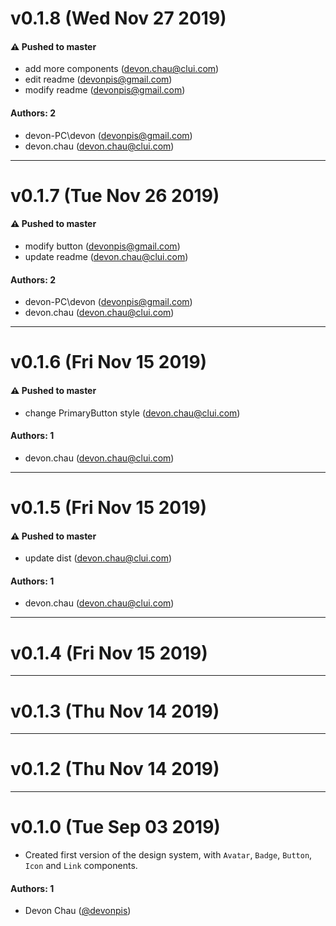 # v0.1.8 (Wed Nov 27 2019)

#### ⚠️  Pushed to master

- add more components  (devon.chau@clui.com)
- edit readme  (devonpis@gmail.com)
- modify readme  (devonpis@gmail.com)

#### Authors: 2

- devon-PC\devon (devonpis@gmail.com)
- devon.chau (devon.chau@clui.com)

---

# v0.1.7 (Tue Nov 26 2019)

#### ⚠️  Pushed to master

- modify button  (devonpis@gmail.com)
- update readme  (devon.chau@clui.com)

#### Authors: 2

- devon-PC\devon (devonpis@gmail.com)
- devon.chau (devon.chau@clui.com)

---

# v0.1.6 (Fri Nov 15 2019)

#### ⚠️  Pushed to master

- change PrimaryButton style  (devon.chau@clui.com)

#### Authors: 1

- devon.chau (devon.chau@clui.com)

---

# v0.1.5 (Fri Nov 15 2019)

#### ⚠️  Pushed to master

- update dist  (devon.chau@clui.com)

#### Authors: 1

- devon.chau (devon.chau@clui.com)

---

# v0.1.4 (Fri Nov 15 2019)



---

# v0.1.3 (Thu Nov 14 2019)



---

# v0.1.2 (Thu Nov 14 2019)



---

# v0.1.0 (Tue Sep 03 2019)

- Created first version of the design system, with `Avatar`, `Badge`, `Button`, `Icon` and `Link` components.

#### Authors: 1
- Devon Chau ([@devonpis](https://github.com/devonpis))
